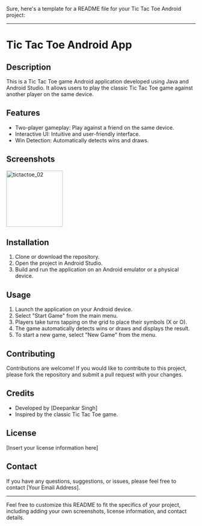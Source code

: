 Sure, here's a template for a README file for your Tic Tac Toe Android project:

---

# Tic Tac Toe Android App

## Description
This is a Tic Tac Toe game Android application developed using Java and Android Studio. It allows users to play the classic Tic Tac Toe game against another player on the same device.

## Features
- Two-player gameplay: Play against a friend on the same device.
- Interactive UI: Intuitive and user-friendly interface.
- Win Detection: Automatically detects wins and draws.

## Screenshots

<img width="150" alt="tictactoe_02 " src="https://github.com/Officialdeepankar/TicTacToe-app-Android-dev-basics-/assets/89367371/b49fa686-3ca9-40d4-8d74-315f2e150251">

## Installation
1. Clone or download the repository.
2. Open the project in Android Studio.
3. Build and run the application on an Android emulator or a physical device.

## Usage
1. Launch the application on your Android device.
2. Select "Start Game" from the main menu.
3. Players take turns tapping on the grid to place their symbols (X or O).
4. The game automatically detects wins or draws and displays the result.
5. To start a new game, select "New Game" from the menu.

## Contributing
Contributions are welcome! If you would like to contribute to this project, please fork the repository and submit a pull request with your changes.

## Credits
- Developed by [Deepankar Singh]
- Inspired by the classic Tic Tac Toe game.

## License
[Insert your license information here]

## Contact
If you have any questions, suggestions, or issues, please feel free to contact [Your Email Address].

---

Feel free to customize this README to fit the specifics of your project, including adding your own screenshots, license information, and contact details.
